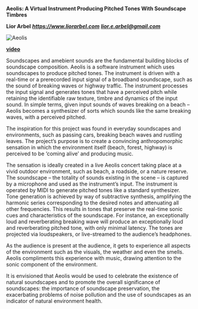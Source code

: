 ﻿
**Aeolis: A Virtual Instrument Producing Pitched Tones With Soundscape Timbres**

**Lior Arbel**
***https://www.liorarbel.com***
***[lior.e.arbel@gmail.com](mailto:lior.e.arbel@gmail.com)***

![Aeolis](media/Aeolis_cover_image.jpg)

**[video](https://www.youtube.com/watch?v=Fj9xhr2w3yU&t=3s)**

Soundscapes and amebient sounds are the fundamental building blocks of soundscape composition. Aeolis is a software instrument which uses soundscapes to produce pitched tones. The instrument is driven with a real-time or a prerecorded input signal of a broadband soundscape, such as the sound of breaking waves or highway traffic. The instrument processes the input signal and generates tones that have a perceived pitch while retaining the identifiable raw texture, timbre and dynamics of the input sound. In simple terms, given input sounds of waves breaking on a beach – Aeolis becomes a synthesizer of sorts which sounds like the same breaking waves, with a perceived pitched.


The inspiration for this project was found in everyday soundscapes and environments, such as passing cars, breaking beach waves and rustling leaves. The project’s purpose is to create a convincing anthropomorphic sensation in which the environment itself (beach, forest, highway) is perceived to be ‘coming alive’ and producing music. 

The sensation is ideally created in a live Aeolis concert taking place at a vivid outdoor environment, such as beach, a roadside, or a nature reserve. The soundscape – the totality of sounds existing in the scene – is captured by a microphone and used as the instrument’s input. The instrument is operated by MIDI to generate pitched tones like a standard synthesizer. Tone generation is achieved by way of subtractive synthesis, amplifying the harmonic series corresponding to the desired notes and attenuating all other frequencies. This results in tones that preserve the real-time sonic cues and characteristics of the soundscape. For instance, an exceptionally loud and reverberating breaking wave will produce an exceptionally loud and reverberating pitched tone, with only minimal latency. The tones are projected via loudspeakers, or live-streamed to the audience’s headphones. 

As the audience is present at the audience, it gets to experience all aspects of the environment such as the visuals, the weather and even the smells. Aeolis compliments this experience with music, drawing attention to the sonic component of the environment. 

It is envisioned that Aeolis would be used to celebrate the existence of natural soundscapes and to promote the overall significance of soundscapes: the importance of soundscape preservation, the exacerbating problems of noise pollution and the use of soundscapes as an indicator of natural environment health. 
